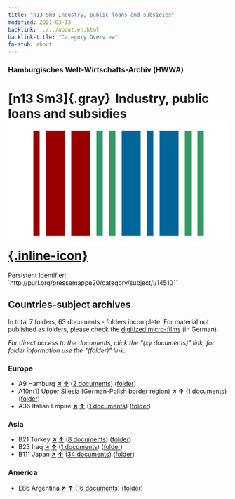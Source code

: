 ```yaml
---
title: "n13 Sm3 Industry, public loans and subsidies"
modified: 2021-03-13
backlink: ../../about.en.html
backlink-title: "Category Overview"
fn-stub: about
---
```


### Hamburgisches Welt-Wirtschafts-Archiv (HWWA)

# [n13 Sm3]{.gray}&#8201; Industry, public loans and subsidies &#160; [![Wikidata](/images/Wikidata-logo.svg "Wikidata"){.inline-icon}](http://www.wikidata.org/entity/Q104710566)

<div class="hint">Persistent Identifier: `http://purl.org/pressemappe20/category/subject/i/145101`</div>







## Countries-subject archives





In total 7 folders, 63 documents - folders incomplete.
For material not published as folders, please check the [digitized micro-films](/film/h1_sh.de.html) (in German).

_For direct access to the documents, click the "(xy documents)" link, for folder information use the "(folder)" link._



### Europe

- A9 Hamburg [**&nearr;**](../../../geo/i/140905/about.en.html "Hamburg (all folders)") [**&uarr;**](../../../geo/about.en.html#A9 "Country category system") (<a href="https://pm20.zbw.eu/iiifview/folder/sh/140905,145101" title="about: Hamburg : Industry, public loans and subsidies" target="_blank">2 documents</a>) ([folder](../../../../folder/sh/1409xx/140905/1451xx/145101/about.en.html))
- A10n(1) Upper Silesia (German-Polish border region) [**&nearr;**](../../../geo/i/140948/about.en.html "Upper Silesia (German-Polish border region) (all folders)") [**&uarr;**](../../../geo/about.en.html#A10n(1) "Country category system") (<a href="https://pm20.zbw.eu/iiifview/folder/sh/140948,145101" title="about: Upper Silesia (German-Polish border region) : Industry, public loans and subsidies" target="_blank">1 documents</a>) ([folder](../../../../folder/sh/1409xx/140948/1451xx/145101/about.en.html))
- A36 Italian Empire [**&nearr;**](../../../geo/i/141012/about.en.html "Italian Empire (all folders)") [**&uarr;**](../../../geo/about.en.html#A36 "Country category system") (<a href="https://pm20.zbw.eu/iiifview/folder/sh/141012,145101" title="about: Italian Empire : Industry, public loans and subsidies" target="_blank">1 documents</a>) ([folder](../../../../folder/sh/1410xx/141012/1451xx/145101/about.en.html))

### Asia

- B21 Turkey [**&nearr;**](../../../geo/i/141111/about.en.html "Turkey (all folders)") [**&uarr;**](../../../geo/about.en.html#B21 "Country category system") (<a href="https://pm20.zbw.eu/iiifview/folder/sh/141111,145101" title="about: Turkey : Industry, public loans and subsidies" target="_blank">8 documents</a>) ([folder](../../../../folder/sh/1411xx/141111/1451xx/145101/about.en.html))
- B23 Iraq [**&nearr;**](../../../geo/i/141113/about.en.html "Iraq (all folders)") [**&uarr;**](../../../geo/about.en.html#B23 "Country category system") (<a href="https://pm20.zbw.eu/iiifview/folder/sh/141113,145101" title="about: Iraq : Industry, public loans and subsidies" target="_blank">1 documents</a>) ([folder](../../../../folder/sh/1411xx/141113/1451xx/145101/about.en.html))
- B111 Japan [**&nearr;**](../../../geo/i/141272/about.en.html "Japan (all folders)") [**&uarr;**](../../../geo/about.en.html#B111 "Country category system") (<a href="https://pm20.zbw.eu/iiifview/folder/sh/141272,145101" title="about: Japan : Industry, public loans and subsidies" target="_blank">34 documents</a>) ([folder](../../../../folder/sh/1412xx/141272/1451xx/145101/about.en.html))

### America

- E86 Argentina [**&nearr;**](../../../geo/i/141692/about.en.html "Argentina (all folders)") [**&uarr;**](../../../geo/about.en.html#E86 "Country category system") (<a href="https://pm20.zbw.eu/iiifview/folder/sh/141692,145101" title="about: Argentina : Industry, public loans and subsidies" target="_blank">16 documents</a>) ([folder](../../../../folder/sh/1416xx/141692/1451xx/145101/about.en.html))








